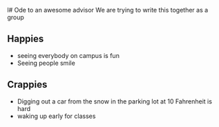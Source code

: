 l# Ode to an awesome advisor
We are trying to write this together as a group


## Happies

- seeing everybody on campus is fun
- Seeing people smile

## Crappies

- Digging out a car from the snow in the parking lot at 10 Fahrenheit is hard
- waking up early for classes
